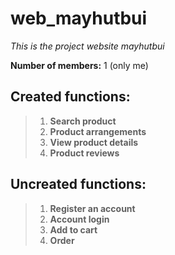 # web_mayhutbui
*This is the project website mayhutbui*

**Number of members:** 1 (only me)

## Created functions:
> 1. **Search product**
> 2. **Product arrangements**
> 3. **View product details**
> 4. **Product reviews**
## Uncreated functions:
> 1. **Register an account**
> 2. **Account login**
> 3. **Add to cart**
> 4. **Order**
